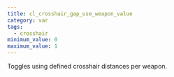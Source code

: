 ```yaml
---
title: cl_crosshair_gap_use_weapon_value
category: var
tags:
  - crosshair
minimum_value: 0
maximum_value: 1
---
```


Toggles using defined crosshair distances per weapon.